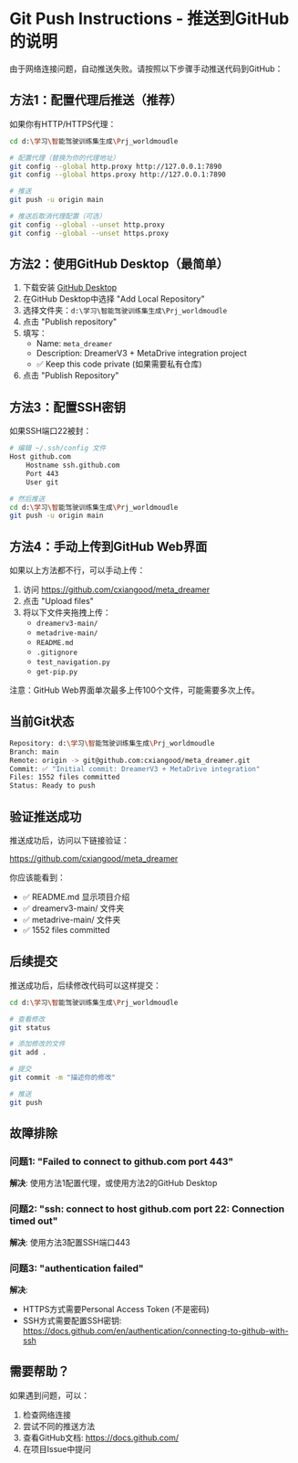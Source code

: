 # Git Push Instructions - 推送到GitHub的说明

由于网络连接问题，自动推送失败。请按照以下步骤手动推送代码到GitHub：

## 方法1：配置代理后推送（推荐）

如果你有HTTP/HTTPS代理：

```bash
cd d:\学习\智能驾驶训练集生成\Prj_worldmoudle

# 配置代理（替换为你的代理地址）
git config --global http.proxy http://127.0.0.1:7890
git config --global https.proxy http://127.0.0.1:7890

# 推送
git push -u origin main

# 推送后取消代理配置（可选）
git config --global --unset http.proxy
git config --global --unset https.proxy
```

## 方法2：使用GitHub Desktop（最简单）

1. 下载安装 [GitHub Desktop](https://desktop.github.com/)
2. 在GitHub Desktop中选择 "Add Local Repository"
3. 选择文件夹：`d:\学习\智能驾驶训练集生成\Prj_worldmoudle`
4. 点击 "Publish repository"
5. 填写：
   - Name: `meta_dreamer`
   - Description: DreamerV3 + MetaDrive integration project
   - ✅ Keep this code private (如果需要私有仓库)
6. 点击 "Publish Repository"

## 方法3：配置SSH密钥

如果SSH端口22被封：

```bash
# 编辑 ~/.ssh/config 文件
Host github.com
    Hostname ssh.github.com
    Port 443
    User git

# 然后推送
cd d:\学习\智能驾驶训练集生成\Prj_worldmoudle
git push -u origin main
```

## 方法4：手动上传到GitHub Web界面

如果以上方法都不行，可以手动上传：

1. 访问 https://github.com/cxiangood/meta_dreamer
2. 点击 "Upload files"
3. 将以下文件夹拖拽上传：
   - `dreamerv3-main/`
   - `metadrive-main/`
   - `README.md`
   - `.gitignore`
   - `test_navigation.py`
   - `get-pip.py`

注意：GitHub Web界面单次最多上传100个文件，可能需要多次上传。

## 当前Git状态

```bash
Repository: d:\学习\智能驾驶训练集生成\Prj_worldmoudle
Branch: main
Remote: origin -> git@github.com:cxiangood/meta_dreamer.git
Commit: ✅ "Initial commit: DreamerV3 + MetaDrive integration"
Files: 1552 files committed
Status: Ready to push
```

## 验证推送成功

推送成功后，访问以下链接验证：

https://github.com/cxiangood/meta_dreamer

你应该能看到：
- ✅ README.md 显示项目介绍
- ✅ dreamerv3-main/ 文件夹
- ✅ metadrive-main/ 文件夹
- ✅ 1552 files committed

## 后续提交

推送成功后，后续修改代码可以这样提交：

```bash
cd d:\学习\智能驾驶训练集生成\Prj_worldmoudle

# 查看修改
git status

# 添加修改的文件
git add .

# 提交
git commit -m "描述你的修改"

# 推送
git push
```

## 故障排除

### 问题1: "Failed to connect to github.com port 443"
**解决**: 使用方法1配置代理，或使用方法2的GitHub Desktop

### 问题2: "ssh: connect to host github.com port 22: Connection timed out"
**解决**: 使用方法3配置SSH端口443

### 问题3: "authentication failed"
**解决**: 
- HTTPS方式需要Personal Access Token (不是密码)
- SSH方式需要配置SSH密钥: https://docs.github.com/en/authentication/connecting-to-github-with-ssh

## 需要帮助？

如果遇到问题，可以：
1. 检查网络连接
2. 尝试不同的推送方法
3. 查看GitHub文档: https://docs.github.com/
4. 在项目Issue中提问
